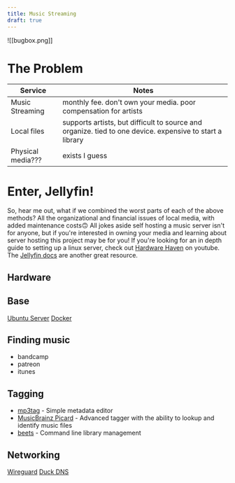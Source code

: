 ```yaml
---
title: Music Streaming
draft: true
---
```

![[bugbox.png]]
# The Problem

| Service           | Notes                                                                                                    |
| ----------------- | -------------------------------------------------------------------------------------------------------- |
| Music Streaming   | monthly fee. don't own your media. poor compensation for artists                                         |
| Local files       | supports artists, but difficult to source and organize. tied to one device. expensive to start a library |
| Physical media??? | exists I guess                                                                                           |
# Enter, Jellyfin!
So, hear me out, what if we combined the worst parts of each of the above methods? All the organizational and financial issues of local media, with added maintenance costs🙃 All jokes aside self hosting a music server isn't for anyone, but if you're interested in owning your media and learning about server hosting this project may be for you! If you're looking for an in depth guide to setting up a linux server, check out [Hardware Haven](https://www.youtube.com/watch?v=eIHiRW4QH6I) on youtube. The [Jellyfin docs](https://jellyfin.org/docs/) are another great resource.
## Hardware
## Base
[Ubuntu Server](https://ubuntu.com/download/server)
[Docker](https://www.docker.com/)
## Finding music
- bandcamp
- patreon
- itunes
## Tagging
- [mp3tag](https://www.mp3tag.de/en/) - Simple metadata editor
- [MusicBrainz Picard](https://picard.musicbrainz.org/)  - Advanced tagger with the ability to lookup and identify music files
- [beets](https://beets.io/) - Command line library management
## Networking
[Wireguard](https://www.wireguard.com/)
[Duck DNS](https://www.duckdns.org/)